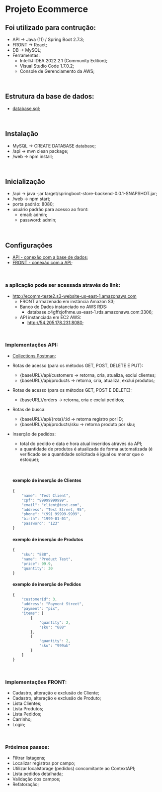 # Projeto Ecommerce

## Foi utilizado para contrução:
- API -> Java (11) / Spring Boot 2.7.3;
- FRONT -> React;
- DB -> MySQL;
- Ferramentas:
    - IntelliJ IDEA 2022.2.1 (Community Edition);
    - Visual Studio Code 1.7.0.2;
    - Console de Gerenciamento da AWS;

&nbsp;

## Estrutura da base de dados:
- [database.sql](https://github.com/rtof83/ecommerce-java-react/blob/main/samples/database.sql);

&nbsp;

## Instalação
- MySQL -> CREATE DATABASE database;
- /api -> mvn clean package;
- /web -> npm install;

&nbsp;

## Inicialização
- /api -> java -jar target/springboot-store-backend-0.0.1-SNAPSHOT.jar;
- /web -> npm start;
- porta padrão: 8080;
- usuário padrão para acesso ao front:
    - email: admin;
    - password: admin;

&nbsp;

## Configurações
- [API - conexão com a base de dados](https://github.com/rtof83/ecommerce-java-react/blob/main/api/src/main/resources/application.properties);
- [FRONT - conexão com a API](https://github.com/rtof83/ecommerce-java-react/blob/main/web/src/api.js);

&nbsp;

### a aplicação pode ser acessada através do link:
- http://ecomm-teste2.s3-website-us-east-1.amazonaws.com
    - FRONT armazenado em instância Amazon S3;
    - Banco de Dados instanciado no AWS RDS:
        - database.c4gffxjofhme.us-east-1.rds.amazonaws.com:3306;
    - API instanciada em EC2 AWS:
        - http://54.205.178.231:8080;

&nbsp;

### Implementações API:
- [Collections Postman](https://github.com/rtof83/ecommerce-java-react/blob/main/samples/ecommerce.postman_collection.json);

- Rotas de acesso (para os métodos GET, POST, DELETE E PUT):
    - {baseURL}/api/customers -> retorna, cria, atualiza, exclui clientes;
    - {baseURL}/api/products -> retorna, cria, atualiza, exclui produtos;

- Rotas de acesso (para os métodos GET, POST E DELETE):
    - {baseURL}/orders -> retorna, cria e exclui pedidos;

- Rotas de busca:
    - {baseURL}/api/{rota}/:id -> retorna registro por ID;
    - {baseURL}/api/products/sku -> retorna produto por sku;

- Inserção de pedidos:
    - total do pedido e data e hora atual inseridos através da API;
    - a quantidade de produtos é atualizada de forma automatizada (é verificado se a quantidade solicitada é igual ou menor que o estoque);

    &nbsp;

    #### exemplo de inserção de Clientes

    ```javascript
    {
        "name": "Test Client",
        "cpf": "99999999999",
        "email": "client@test.com",
        "address": "Test Street, 95",
        "phone": "(99) 99999-9999",
        "birth": "1999-01-01",
        "password": "123"
    }
    ```

    #### exemplo de inserção de Produtos

    ```javascript
    {
        "sku": "888",
        "name": "Product Test",
        "price": 99.9,
        "quantity": 30
    }
    ```

    #### exemplo de inserção de Pedidos

    ```javascript
    {
        "customerId": 3,
        "address": "Payment Street",
        "payment": "pix",
        "items": [
            {
                "quantity": 2,
                "sku": "888"
            },
            {
                "quantity": 2,
                "sku": "999ab"
            }
        ]
    }
    ```
&nbsp;

### Implementações FRONT:
- Cadastro, alteração e exclusão de Cliente;
- Cadastro, alteração e exclusão de Produto;
- Lista Clientes;
- Lista Produtos;
- Lista Pedidos;
- Carrinho;
- Login;

&nbsp;

### Próximos passos:
- Filtrar listagens;
- Localizar registros por campo;
- Utilizar localstorage (pedidos) concomitante ao ContextAPI;
- Lista pedidos detalhada;
- Validação dos campos;
- Refatoração;
